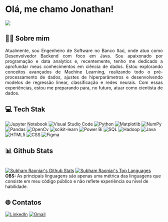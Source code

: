 # Olá, me chamo Jonathan!
![](https://komarev.com/ghpvc/?username=jonathan953)


## 🙋‍♂️ Sobre mim
<div align="justify">
Atualmente, sou Engenheiro de Software no Banco Itaú, onde atuo como Desenvolvedor Backend com foco em Java. Sou apaixonado por programação e data analytics e, recentemente, tenho me dedicado a aprofundar meus conhecimentos em ciência de dados. Estou explorando conceitos avançados de Machine Learning, realizando todo o pré-processamento de dados, ajustes de hiperparâmetros e desenvolvendo modelos de regressão linear, classificação e redes neurais. Com essas experiências, estou me preparando para, no futuro, atuar como cientista de dados.
</div>


## 💻 Tech Stak
![Jupyter Notebook](https://img.shields.io/badge/jupyter-%23FA0F00.svg?style=for-the-badge&logo=jupyter&logoColor=white)
![Visual Studio Code](https://img.shields.io/badge/Visual%20Studio%20Code-0078d7.svg?style=for-the-badge&logo=visual-studio-code&logoColor=white)
![Python](https://img.shields.io/badge/python-3670A0?style=for-the-badge&logo=python&logoColor=ffdd54)
![Matplotlib](https://img.shields.io/badge/Matplotlib-%23ffffff.svg?style=for-the-badge&logo=Matplotlib&logoColor=black)
![NumPy](https://img.shields.io/badge/numpy-%23013243.svg?style=for-the-badge&logo=numpy&logoColor=white)
![Pandas](https://img.shields.io/badge/pandas-%23150458.svg?style=for-the-badge&logo=pandas&logoColor=white)
![OpenCv](https://img.shields.io/badge/opencv-%23white.svg?style=for-the-badge&logo=opencv&logoColor=white)
![scikit-learn](https://img.shields.io/badge/scikit--learn-%23F7931E.svg?style=for-the-badge&logo=scikit-learn&logoColor=white)
![Power Bi](https://img.shields.io/badge/power_bi-F2C811?style=for-the-badge&logo=powerbi&logoColor=black)
![SQL](https://img.shields.io/badge/Microsoft%20SQL%20Server-CC2927?style=for-the-badge&logo=microsoft%20sql%20server&logoColor=white)
![Hadoop](https://img.shields.io/badge/Apache%20Hadoop-66CCFF?style=for-the-badge&logo=apachehadoop&logoColor=black)
![Java](https://img.shields.io/badge/java-%23ED8B00.svg?style=for-the-badge&logo=openjdk&logoColor=white)
![HTML5](https://img.shields.io/badge/html5-%23E34F26.svg?style=for-the-badge&logo=html5&logoColor=white)
![CSS](https://img.shields.io/badge/css3-%231572B6.svg?style=for-the-badge&logo=css3&logoColor=white)
![Figma](https://img.shields.io/badge/figma-%23F24E1E.svg?style=for-the-badge&logo=figma&logoColor=white)


## 📊 Github Stats
  <br>
    <a href="https://github.com/jonathan953/github-readme-stats"><img alt="Subham Raoniar's Github Stats" src="https://github-readme-stats.vercel.app/api?username=jonathan953&show_icons=true&count_private=true&theme=react&hide_border=true&bg_color=0D1117" /></a>
  <a href="https://github.com/jonathan953/github-readme-stats"><img alt="Subham Raoniar's Top Languages" src="https://github-readme-stats.vercel.app/api/top-langs/?username=jonathan953&langs_count=8&count_private=true&layout=compact&theme=react&hide_border=true&bg_color=0D1117" /></a>
  <br/>
  <b>OBS:</b> As principais linguagens são apenas uma métrica das linguagens que consiste em meu código público e não reflete experiência ou nível de habilidade.
<br/>


## 🌐 Contatos
[![LinkedIn](https://img.shields.io/badge/linkedin-%230077B5.svg?style=for-the-badge&logo=linkedin&logoColor=white)](https://www.linkedin.com/in/jonathan-rodrigues-69045716a/)
[![Gmail](https://img.shields.io/badge/Gmail-D14836?style=for-the-badge&logo=gmail&logoColor=white)](mailto:jonathan.r.goncalvess@gmail.com)
